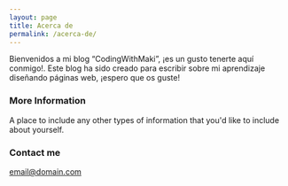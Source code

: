 ```yaml
---
layout: page
title: Acerca de
permalink: /acerca-de/
---
```


Bienvenidos a mi blog “CodingWithMaki”, ¡es un gusto tenerte aquí conmigo!.
Este blog ha sido creado para escribir sobre mi aprendizaje diseñando páginas web, ¡espero que os guste!

### More Information

A place to include any other types of information that you'd like to include about yourself.

### Contact me

[email@domain.com](mailto:email@domain.com)
